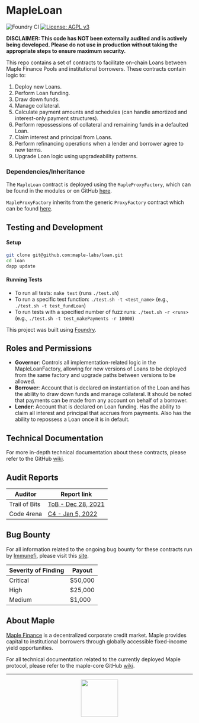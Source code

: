 # MapleLoan

![Foundry CI](https://github.com/maple-labs/loan/actions/workflows/push-to-main.yml/badge.svg) [![License: AGPL v3](https://img.shields.io/badge/License-AGPL%20v3-blue.svg)](https://www.gnu.org/licenses/agpl-3.0)

**DISCLAIMER: This code has NOT been externally audited and is actively being developed. Please do not use in production without taking the appropriate steps to ensure maximum security.**

This repo contains a set of contracts to facilitate on-chain Loans between Maple Finance Pools and institutional borrowers. These contracts contain logic to:
1. Deploy new Loans.
2. Perform Loan funding.
3. Draw down funds.
4. Manage collateral.
5. Calculate payment amounts and schedules (can handle amortized and interest-only payment structures).
6. Perform repossessions of collateral and remaining funds in a defaulted Loan.
7. Claim interest and principal from Loans.
8. Perform refinancing operations when a lender and borrower agree to new terms.
9. Upgrade Loan logic using upgradeability patterns.

### Dependencies/Inheritance
The `MapleLoan` contract is deployed using the `MapleProxyFactory`, which can be found in the modules or on GitHub [here](https://github.com/maple-labs/maple-proxy-factory).

`MapleProxyFactory` inherits from the generic `ProxyFactory` contract which can be found [here](https://github.com/maple-labs/proxy-factory).

## Testing and Development
#### Setup
```sh
git clone git@github.com:maple-labs/loan.git
cd loan
dapp update
```
#### Running Tests
- To run all tests: `make test` (runs `./test.sh`)
- To run a specific test function: `./test.sh -t <test_name>` (e.g., `./test.sh -t test_fundLoan`)
- To run tests with a specified number of fuzz runs: `./test.sh -r <runs>` (e.g., `./test.sh -t test_makePayments -r 10000`)

This project was built using [Foundry](https://github.com/gakonst/Foundry).

## Roles and Permissions
- **Governor**: Controls all implementation-related logic in the MapleLoanFactory, allowing for new versions of Loans to be deployed from the same factory and upgrade paths between versions to be allowed.
- **Borrower**: Account that is declared on instantiation of the Loan and has the ability to draw down funds and manage collateral. It should be noted that payments can be made from any account on behalf of a borrower.
- **Lender**: Account that is declared on Loan funding. Has the ability to claim all interest and principal that accrues from payments. Also has the ability to repossess a Loan once it is in default.

## Technical Documentation
For more in-depth technical documentation about these contracts, please refer to the GitHub [wiki](https://github.com/maple-labs/loan/wiki).

## Audit Reports
| Auditor | Report link |
|---|---|
| Trail of Bits | [ToB - Dec 28, 2021](https://docs.google.com/viewer?url=https://github.com/maple-labs/maple-core/files/7847684/Maple.Finance.-.Final.Report_v3.pdf) |
| Code 4rena | [C4 - Jan 5, 2022](https://code4rena.com/reports/2021-12-maple/) |

## Bug Bounty

For all information related to the ongoing bug bounty for these contracts run by [Immunefi](https://immunefi.com/), please visit this [site](https://immunefi.com/bounty/maple/). 

| Severity of Finding | Payout |
|---|---|
| Critical | $50,000 |
| High | $25,000 |
| Medium | $1,000 |

## About Maple
[Maple Finance](https://maple.finance) is a decentralized corporate credit market. Maple provides capital to institutional borrowers through globally accessible fixed-income yield opportunities.

For all technical documentation related to the currently deployed Maple protocol, please refer to the maple-core GitHub [wiki](https://github.com/maple-labs/maple-core/wiki).

---

<p align="center">
  <img src="https://user-images.githubusercontent.com/44272939/116272804-33e78d00-a74f-11eb-97ab-77b7e13dc663.png" height="100" />
</p>
